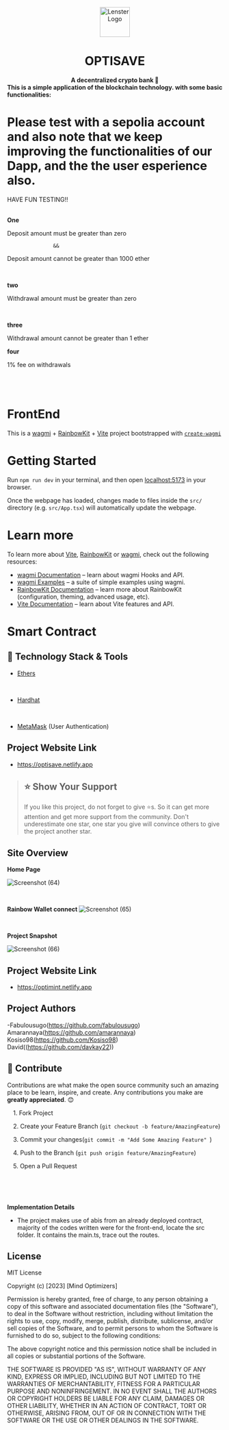 <div align="center">
    <img src="public/logo.gif" height="70" alt="Lenster Logo">
    <h1>OPTISAVE</h1>
    <strong align="center">A decentralized crypto bank 🌿</strong>
</div>
<strong>This is a simple application of the blockchain technology. with some basic functionalities:</strong>
<br> 

# Please test with a sepolia account and also note that we keep improving the functionalities of our Dapp, and the the user esperience also.
HAVE FUN TESTING!! <br> <br>

**One**


Deposit amount must be greater than zero

                   &&
Deposit amount cannot be greater than 1000 ether

<br>


**two**



Withdrawal amount must be greater than zero

<br>

**three**

Withdrawal amount cannot be greater than 1 ether
<br>

**four**


1% fee on withdrawals
<br>
<br>
<br>
<br>

# FrontEnd

This is a [wagmi](https://wagmi.sh) + [RainbowKit](https://rainbowkit.com) + [Vite](https://vitejs.dev/) project bootstrapped with [`create-wagmi`](https://github.com/wagmi-dev/wagmi/tree/main/packages/create-wagmi)

# Getting Started

Run `npm run dev` in your terminal, and then open [localhost:5173](http://localhost:5173) in your browser.

Once the webpage has loaded, changes made to files inside the `src/` directory (e.g. `src/App.tsx`) will automatically update the webpage.

# Learn more

To learn more about [Vite](https://vitejs.dev/), [RainbowKit](https://rainbowkit.com) or [wagmi](https://wagmi.sh), check out the following resources:

- [wagmi Documentation](https://wagmi.sh) – learn about wagmi Hooks and API.
- [wagmi Examples](https://wagmi.sh/examples/connect-wallet) – a suite of simple examples using wagmi.
- [RainbowKit Documentation](https://rainbowkit.com/docs/introduction) – learn more about RainbowKit (configuration, theming, advanced usage, etc).
- [Vite Documentation](https://vitejs.dev/) – learn about Vite features and API.


# Smart Contract

## 🔧 Technology Stack & Tools



- [Ethers](https://docs.ethers.io/)
<br/>

- [Hardhat](https://hardhat.org/)
<br/>

- [MetaMask]() (User Authentication)

## **Project Website Link**

- https://optisave.netlify.app

> ## ⭐ Show Your Support
> If you like this project, do not forget to give ⭐s. So it can get more attention and get more support from the community. Don't underestimate one star, one star you give will convince others to give the project another star.



## **Site Overview**

**Home Page**

![Screenshot (64)](https://user-images.githubusercontent.com/113071405/228479845-ec15aaa8-73cc-4f04-a5a9-885727946a4d.png)





<br/>

**Rainbow Wallet connect**
![Screenshot (65)](https://user-images.githubusercontent.com/113071405/228480875-c2dae7a6-6249-4a50-9195-6ae9e56bbee1.png)










<br/>







**Project Snapshot**

![Screenshot (66)](https://user-images.githubusercontent.com/113071405/228481022-9dc1512e-676d-44c5-8cfd-e6eb05b2cfac.png)
## **Project Website Link**

- https://optimint.netlify.app

## **Project Authors**

-Fabulousugo(https://github.com/fabulousugo)<br/>
Amarannaya(https://github.com/amarannaya)<br/>
Kosiso98(https://github.com/Kosiso98)<br/>
David((https://github.com/davkay22))<br/>


## 🤝 Contribute
Contributions are what make the open source community such an amazing place to be learn, inspire, and create. Any contributions you make are <strong>greatly appreciated</strong>. 😊
<p>
&emsp;1. Fork Project

</p>
<p>

&emsp;2. Create your Feature Branch (`git checkout -b feature/AmazingFeature`)
</p>

<p>

&emsp;3. Commit your changes(`git commit -m "Add Some Amazing Feature" `)
</p>

<p>

&emsp;4. Push to the Branch (`git push origin feature/AmazingFeature`)
</p>

<p>
&emsp;5. Open a Pull Request

</p>






<br/>
<br/>
<br/>

**Implementation Details**

- The project makes use of abis from an already deployed contract, majority of the codes written were for the front-end, locate the src folder. It contains the main.ts, trace out the routes.<br/>








## **License**

MIT License

Copyright (c) [2023] [Mind Optimizers]

Permission is hereby granted, free of charge, to any person obtaining a copy
of this software and associated documentation files (the "Software"), to deal
in the Software without restriction, including without limitation the rights
to use, copy, modify, merge, publish, distribute, sublicense, and/or sell
copies of the Software, and to permit persons to whom the Software is
furnished to do so, subject to the following conditions:

The above copyright notice and this permission notice shall be included in all
copies or substantial portions of the Software.

THE SOFTWARE IS PROVIDED "AS IS", WITHOUT WARRANTY OF ANY KIND, EXPRESS OR
IMPLIED, INCLUDING BUT NOT LIMITED TO THE WARRANTIES OF MERCHANTABILITY,
FITNESS FOR A PARTICULAR PURPOSE AND NONINFRINGEMENT. IN NO EVENT SHALL THE
AUTHORS OR COPYRIGHT HOLDERS BE LIABLE FOR ANY CLAIM, DAMAGES OR OTHER
LIABILITY, WHETHER IN AN ACTION OF CONTRACT, TORT OR OTHERWISE, ARISING FROM,
OUT OF OR IN CONNECTION WITH THE SOFTWARE OR THE USE OR OTHER DEALINGS IN THE
SOFTWARE.
